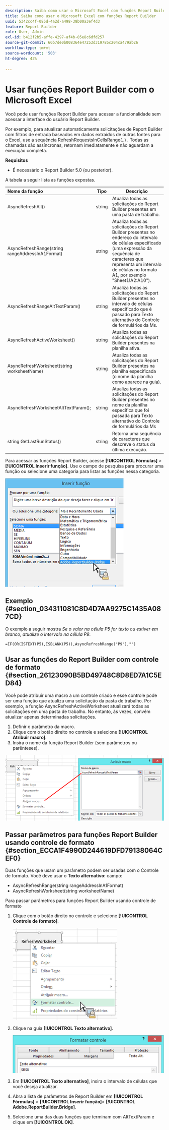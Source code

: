 ```yaml
---
description: Saiba como usar o Microsoft Excel com funções Report Builder sem acessar a interface do usuário Report Builder.
title: Saiba como usar o Microsoft Excel com funções Report Builder
uuid: 5342cc4f-085d-4a2d-a498-38b00a3ef4d3
feature: Report Builder
role: User, Admin
exl-id: b412f2b5-affe-4297-af4b-85e8c6dfd257
source-git-commit: 66b7de0b008364e47253d319785c204ca479ab26
workflow-type: tm+mt
source-wordcount: '503'
ht-degree: 43%

---
```


# Usar funções Report Builder com o Microsoft Excel

Você pode usar funções Report Builder para acessar a funcionalidade sem acessar a interface do usuário Report Builder.

Por exemplo, para atualizar automaticamente solicitações de Report Builder com filtros de entrada baseados em dados extraídos de outras fontes para o Excel, use a sequência RefreshRequestsInCellsRange(..) . Todas as chamadas são assíncronas, retornam imediatamente e não aguardam a execução completa.

**Requisitos**

* É necessário o Report Builder 5.0 (ou posterior).

A tabela a seguir lista as funções expostas.

| Nome da função | Tipo | Descrição |
|:---| --- | ---|
| AsyncRefreshAll() | string | Atualiza todas as solicitações do Report Builder presentes em uma pasta de trabalho. |
| AsyncRefreshRange(string rangeAddressInA1Format) | string | Atualiza todas as solicitações do Report Builder presentes no endereço do intervalo de células especificado (uma expressão da sequência de caracteres que representa um intervalo de células no formato A1, por exemplo &quot;Sheet1!A2:A10&quot;). |
| AsyncRefreshRangeAltTextParam() | string | Atualiza todas as solicitações do Report Builder presentes no intervalo de células especificado que é passado para Texto alternativo do Controle de formulários da Ms. |
| AsyncRefreshActiveWorksheet() | string | Atualiza todas as solicitações do Report Builder presentes na planilha ativa. |
| AsyncRefreshWorksheet(string worksheetName) | string | Atualiza todas as solicitações do Report Builder presentes na planilha especificada (o nome da planilha como aparece na guia). |
| AsyncRefreshWorksheetAltTextParam(); | string | Atualiza todas as solicitações do Report Builder presentes no nome da planilha específica que foi passada para Texto alternativo do Controle de formulários da Ms |
| string GetLastRunStatus() | string | Retorna uma sequência de caracteres que descreve o status da última execução. |

Para acessar as funções Report Builder, acesse **[!UICONTROL Fórmulas]** > **[!UICONTROL Inserir função]**. Use o campo de pesquisa para procurar uma função ou selecione uma categoria para listar as funções nessa categoria.

![Captura de tela mostrando a janela Inserir função com a lista de categorias expandida.](assets/arb_functions.png)

## Exemplo {#section_034311081C8D4D7AA9275C1435A087CD}

O exemplo a seguir mostra *Se o valor na célula P5 for texto ou estiver em branco, atualize o intervalo na célula P9*.

```
=IF(OR(ISTEXT(P5),ISBLANK(P5)),AsyncRefreshRange("P9"),"")
```

## Usar as funções do Report Builder com controle de formato {#section_26123090B5BD49748C8D8ED7A1C5ED84}

Você pode atribuir uma macro a um controle criado e esse controle pode ser uma função que atualiza uma solicitação da pasta de trabalho. Por exemplo, a função AsyncRefreshActiveWorksheet atualizará todas as solicitações em uma pasta de trabalho. No entanto, às vezes, convém atualizar apenas determinadas solicitações.

1. Definir o parâmetro da macro.
1. Clique com o botão direito no controle e selecione **[!UICONTROL Atribuir macro]**.
1. Insira o nome da função Report Builder (sem parâmetros ou parênteses).

![Captura de tela mostrando a janela Atribuir macro.](assets/assign_macro.png)

## Passar parâmetros para funções Report Builder usando controle de formato {#section_ECCA1F4990D244619DFD79138064CEF0}

Duas funções que usam um parâmetro podem ser usadas com o Controle de formato. Você deve usar o **Texto alternativo:** campo:

* AsyncRefreshRange(string rangeAddressInA1Format)
* AsyncRefreshWorksheet(string worksheetName)

Para passar parâmetros para funções Report Builder usando controle de formato

1. Clique com o botão direito no controle e selecione **[!UICONTROL Controle de formato]**.

   ![Captura de tela mostrando o Controle de formato selecionado.](assets/format_control.png)

1. Clique na guia **[!UICONTROL Texto alternativo]**.

   ![Captura de tela mostrando a guia Texto alternativo e o campo Texto alternativo:.](assets/alt_text.png)

1. Em **[!UICONTROL Texto alternativo]**, insira o intervalo de células que você deseja atualizar.
1. Abra a lista de parâmetros de Report Builder em **[!UICONTROL Fórmulas]** > **[!UICONTROL Inserir função]**> **[!UICONTROL Adobe.ReportBuilder.Bridge]**.

1. Selecione uma das duas funções que terminam com AltTextParam e clique em **[!UICONTROL OK]**.
